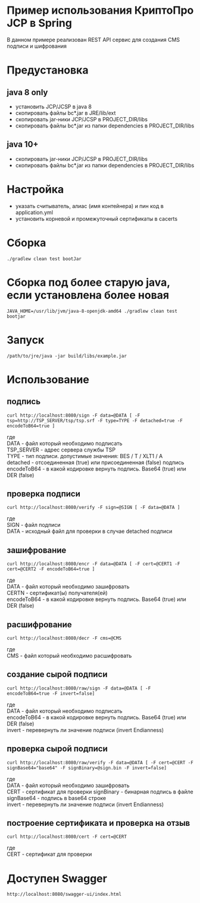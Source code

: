 # Пример использования КриптоПро JCP в Spring
В данном примере реализован REST API сервис для создания CMS подписи и шифрования

# Предустановка
## java 8 only
* установить JCP/JCSP в java 8
* скопировать файлы bc*.jar в JRE/lib/ext
* скопировать jar-ники JCP/JCSP в PROJECT_DIR/libs
* скопировать файлы bc*.jar из папки dependencies в PROJECT_DIR/libs


## java 10+
* скопировать jar-ники JCP/JCSP в PROJECT_DIR/libs
* скопировать файлы bc*.jar из папки dependencies в PROJECT_DIR/libs

# Настройка
* указать считыватель, алиас (имя контейнера) и пин код в application.yml
* установить корневой и промежуточный сертификаты в cacerts

# Сборка
```shell
./gradlew clean test bootJar
```
# Сборка под более старую java, если установлена более новая
```shell
JAVA_HOME=/usr/lib/jvm/java-8-openjdk-amd64 ./gradlew clean test bootjar
```


# Запуск
```shell
/path/to/jre/java -jar build/libs/example.jar

```

# Использование
## подпись
```shell
curl http://localhost:8080/sign -F data=@DATA [ -F tsp=http://TSP_SERVER/tsp/tsp.srf -F type=TYPE -F detached=true -F encodeToB64=true ]
```
где  
DATA - файл который необходимо подписать  
TSP_SERVER - адрес сервера службы TSP  
TYPE - тип подписи. допустимые значения: BES / T / XLT1 / A  
detached - отсоединенная (true) или присоединенная (false) подпись  
encodeToB64 - в какой кодировке вернуть подпись. Base64 (true) или DER (false) 

## проверка подписи
```shell
curl http://localhost:8080/verify -F sign=@SIGN [ -F data=@DATA ]
```
где  
SIGN - файл подписи  
DATA - исходный файл для проверки в случае detached подписи  

## зашифрование
```shell
curl http://localhost:8080/encr -F data=@DATA [ -F cert=@CERT1 -F cert=@CERT2 -F encodeToB64=true ]
```
где  
DATA - файл который необходимо зашифровать  
CERTN - сертификат(ы) получателя(ей)   
encodeToB64 - в какой кодировке вернуть подпись. Base64 (true) или DER (false)

## расшифрование
```shell
curl http://localhost:8080/decr -F cms=@CMS 
```
где  
CMS - файл который необходимо расшифровать  

## создание сырой подписи
```shell
curl http://localhost:8080/raw/sign -F data=@DATA [ -F encodeToB64=true -F invert=false]
```
где  
DATA - файл который необходимо подписать  
encodeToB64 - в какой кодировке вернуть подпись. Base64 (true) или DER (false)  
invert - перевернуть ли значение подписи (invert Endianness)  


## проверка сырой подписи
```shell
curl http://localhost:8080/raw/verify -F data=@DATA [ -F cert=@CERT -F signBase64="base64" -F signBinary=@sign.bin -F invert=false]
```
где  
DATA - файл который необходимо зашифровать  
CERT - сертификат для проверки
signBinary - бинарная подпись в файле  
signBase64 - подпись в base64 строке  
invert - перевернуть ли значение подписи (invert Endianness)

## построение сертификата и проверка на отзыв
```shell
curl http://localhost:8080/cert -F cert=@CERT
```
где  
CERT - сертификат для проверки

# Доступен Swagger
```http://localhost:8080/swagger-ui/index.html```
